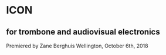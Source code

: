# ICON
## for trombone and audiovisual electronics

Premiered by Zane Berghuis
Wellington, October 6th, 2018